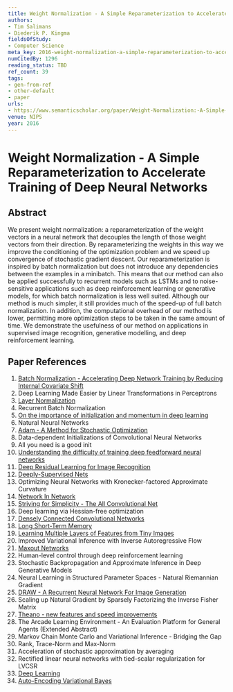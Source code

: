 ```yaml
---
title: Weight Normalization - A Simple Reparameterization to Accelerate Training of Deep Neural Networks
authors:
- Tim Salimans
- Diederik P. Kingma
fieldsOfStudy:
- Computer Science
meta_key: 2016-weight-normalization-a-simple-reparameterization-to-accelerate-training-of-deep-neural-networks
numCitedBy: 1296
reading_status: TBD
ref_count: 39
tags:
- gen-from-ref
- other-default
- paper
urls:
- https://www.semanticscholar.org/paper/Weight-Normalization:-A-Simple-Reparameterization-Salimans-Kingma/3d2c6941a9b4608ba52b328369a3352db2092ae0?sort=total-citations
venue: NIPS
year: 2016
---
```


# Weight Normalization - A Simple Reparameterization to Accelerate Training of Deep Neural Networks

## Abstract

We present weight normalization: a reparameterization of the weight vectors in a neural network that decouples the length of those weight vectors from their direction. By reparameterizing the weights in this way we improve the conditioning of the optimization problem and we speed up convergence of stochastic gradient descent. Our reparameterization is inspired by batch normalization but does not introduce any dependencies between the examples in a minibatch. This means that our method can also be applied successfully to recurrent models such as LSTMs and to noise-sensitive applications such as deep reinforcement learning or generative models, for which batch normalization is less well suited. Although our method is much simpler, it still provides much of the speed-up of full batch normalization. In addition, the computational overhead of our method is lower, permitting more optimization steps to be taken in the same amount of time. We demonstrate the usefulness of our method on applications in supervised image recognition, generative modelling, and deep reinforcement learning.

## Paper References

1. [Batch Normalization - Accelerating Deep Network Training by Reducing Internal Covariate Shift](2015-batch-normalization-accelerating-deep-network-training-by-reducing-internal-covariate-shift)
2. Deep Learning Made Easier by Linear Transformations in Perceptrons
3. [Layer Normalization](2016-layer-normalization)
4. Recurrent Batch Normalization
5. [On the importance of initialization and momentum in deep learning](2013-on-the-importance-of-initialization-and-momentum-in-deep-learning)
6. Natural Neural Networks
7. [Adam - A Method for Stochastic Optimization](2015-adam-a-method-for-stochastic-optimization)
8. Data-dependent Initializations of Convolutional Neural Networks
9. All you need is a good init
10. [Understanding the difficulty of training deep feedforward neural networks](2010-understanding-the-difficulty-of-training-deep-feedforward-neural-networks)
11. [Deep Residual Learning for Image Recognition](2015-resnet.md)
12. [Deeply-Supervised Nets](2015-deeply-supervised-nets)
13. Optimizing Neural Networks with Kronecker-factored Approximate Curvature
14. [Network In Network](2014-network-in-network)
15. [Striving for Simplicity - The All Convolutional Net](2015-striving-for-simplicity-the-all-convolutional-net)
16. Deep learning via Hessian-free optimization
17. [Densely Connected Convolutional Networks](2017-densely-connected-convolutional-networks)
18. [Long Short-Term Memory](1997-long-short-term-memory)
19. [Learning Multiple Layers of Features from Tiny Images](2009-learning-multiple-layers-of-features-from-tiny-images)
20. Improved Variational Inference with Inverse Autoregressive Flow
21. [Maxout Networks](2013-maxout-networks)
22. Human-level control through deep reinforcement learning
23. Stochastic Backpropagation and Approximate Inference in Deep Generative Models
24. Neural Learning in Structured Parameter Spaces - Natural Riemannian Gradient
25. [DRAW - A Recurrent Neural Network For Image Generation](2015-draw-a-recurrent-neural-network-for-image-generation)
26. Scaling up Natural Gradient by Sparsely Factorizing the Inverse Fisher Matrix
27. [Theano - new features and speed improvements](2012-theano-new-features-and-speed-improvements)
28. The Arcade Learning Environment - An Evaluation Platform for General Agents (Extended Abstract)
29. Markov Chain Monte Carlo and Variational Inference - Bridging the Gap
30. Rank, Trace-Norm and Max-Norm
31. Acceleration of stochastic approximation by averaging
32. Rectified linear neural networks with tied-scalar regularization for LVCSR
33. [Deep Learning](2016-deep-learning)
34. [Auto-Encoding Variational Bayes](2014-auto-encoding-variational-bayes)
